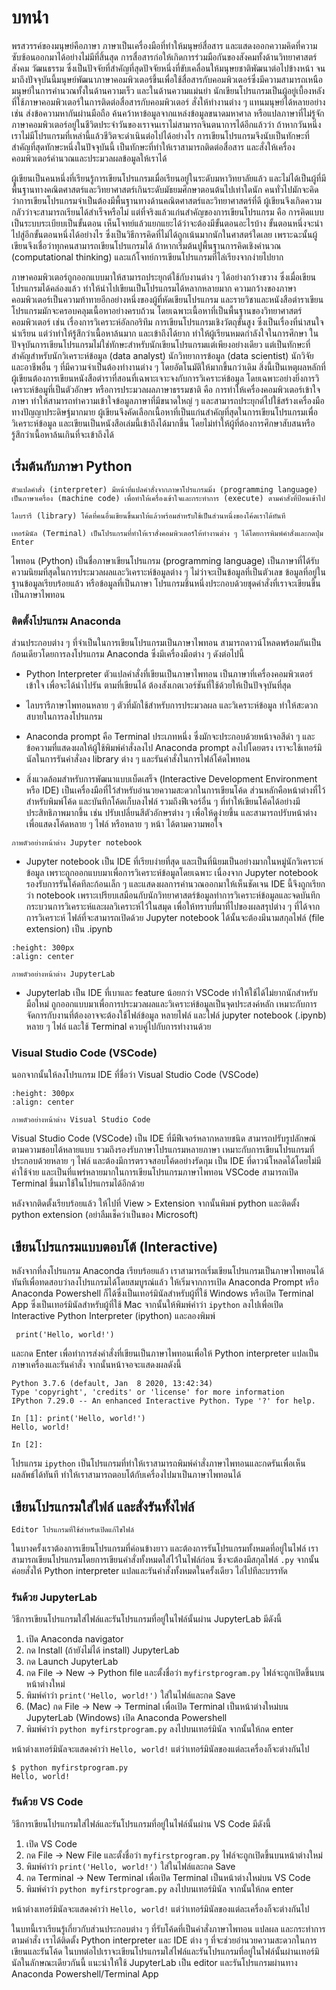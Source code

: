 # บทนำ 

พรสวรรค์ของมนุษย์คือภาษา ภาษาเป็นเครื่องมือที่ทำให้มนุษย์สื่อสาร และแสดงออกความคิดที่ความซับซ้อนออกมาได้อย่างไม่มีที่สิ้นสุด  การสื่อสารก่อให้เกิดการร่วมมือกันของสังคมทั้งด้านวิทยาศาสตร์ สังคม วัฒนธรรม ซึ่งเป็นปัจจัยที่สำคัญที่สุดปัจจัยหนึ่งที่ขับเคลื่อนให้มนุษยชาติพัฒนาต่อไปข้างหน้า จนมาถึงปัจจุบันนี้มนุษย์พัฒนาภาษาคอมพิวเตอร์ขึ้นเพื่อใช้สื่อสารกับคอมพิวเตอร์ซึ่งมีความสามารถเหนือมนุษย์ในการคำนวณทั้งในด้านความเร็ว และในด้านความแม่นยำ นักเขียนโปรแกรมเป็นผู้อยู่เบื้องหลังที่ใช้ภาษาคอมพิวเตอร์ในการติดต่อสื่อสารกับคอมพิวเตอร์ สั่งให้ทำงานต่าง ๆ แทนมนุษย์ได้หลายอย่าง เช่น ส่งข้อความหากันผ่านมือถือ  ค้นคว้าหาข้อมูลจากแหล่งข้อมูลขนาดมหาศาล หรือแปลภาษาที่ไม่รู้จัก
ภาษาคอมพิวเตอร์อยู่ในชีวิตประจำวันของเราจนเราไม่สามารถจินตนาการได้อีกแล้วว่า ถ้าหากวันหนึ่งเราไม่มีโปรแกรมที่เหล่านี้แล้วชีวิตจะดำเนินต่อไปได้อย่างไร การเขียนโปรแกรมจึงนับเป็นทักษะที่สำคัญที่สุดทักษะหนึ่งในปัจจุบันนี้ เป็นทักษะที่ทำให้เราสามารถติดต่อสื่อสาร และสั่งให้เครื่องคอมพิวเตอร์คำนวณและประมวลผลข้อมูลให้เราได้

ผู้เขียนเป็นคนหนึ่งที่เรียนรู้การเขียนโปรแกรมเมื่อเรียนอยู่ในระดับมหาวิทยาลัยแล้ว และไม่ได้เป็นผู้ที่มีพื้นฐานทางคณิตศาสตร์และวิทยาศาสตร์เกินระดับมัธยมศึกษาตอนต้นไปเท่าใดนัก คนทั่วไปมักจะคิดว่าการเขียนโปรแกรมจำเป็นต้องมีพื้นฐานทางด้านคณิตศาสตร์และวิทยาศาสตร์ที่ดี ผู้เขียนจึงเกิดความกลัวว่าจะสามารถเรียนได้สำเร็จหรือไม่   แต่ที่จริงแล้วแก่นสำคัญของการเขียนโปรแกรม คือ การคิดแบบเป็นระบบระเบียบเป็นขั้นตอน เห็นโจทย์แล้วแยกแยะได้ว่าจะต้องมีขั้นตอนอะไรบ้าง ขั้นตอนหนึ่งจะนำไปสู่อีกขั้นตอนหนึ่งได้อย่างไร ซึ่งเป็นวิธีการคิดที่ไม่ได้ถูกเน้นมากนักในศาสตร์ใดเลย เพราะฉะนั้นผู้เขียนจึงเชื่อว่าทุกคนสามารถเขียนโปรแกรมได้ ถ้าหากเริ่มต้นปูพื้นฐานการคิดเชิงคำนวณ (computational thinking) และแก้โจทย์การเขียนโปรแกรมที่ไล่เรียงจากง่ายไปยาก 

ภาษาคอมพิวเตอร์ถูกออกแบบมาให้สามารถประยุกต์ใช้กับงานต่าง ๆ ได้อย่างกว้างขวาง ซึ่งเมื่อเขียนโปรแกรมได้คล่องแล้ว ทำให้นำไปเขียนเป็นโปรแกรมได้หลากหลายมาก  ความกว้างของภาษาคอมพิวเตอร์เป็นความท้าทายอีกอย่างหนึ่งของผู้ที่หัดเขียนโปรแกรม และรายวิชาและหนังสือตำราเขียนโปรแกรมมักจะครอบคลุมเนื้อหาอย่างครบถ้วน โดยเฉพาะเนื้อหาที่เป็นพื้นฐานของวิทยาศาสตร์คอมพิวเตอร์ เช่น เรื่องการวิเคราะห์อัลกอริทึม การเขียนโปรแกรมเชิงวัตถุขั้นสูง 
 ซึ่งเป็นเรื่องที่น่าสนใจ น่าเรียน แต่ว่าทำให้รู้สึกว่าเนื้อหาล้นมาก และเข้าถึงได้ยาก ทำให้ผู้เรียนหมดกำลังใจในการศึกษา ในปัจจุบันการเขียนโปรแกรมไม่ใช่ทักษะสำหรับนักเขียนโปรแกรมแต่เพียงอย่างเดียว แต่เป็นทักษะที่สำคัญสำหรับนักวิเคราะห์ข้อมูล (data analyst) นักวิทยาการข้อมูล (data scientist) นักวิจัย และอาชีพอื่น ๆ ที่มีความจำเป็นต้องทำงานต่าง ๆ โดยอัตโนมัติให้มากขึ้นกว่าเดิม สิ่งนี้เป็นเหตุผลหลักที่ผู้เขียนต้องการเขียนหนังสือตำราที่สอนที่เฉพาะเจาะจงกับการวิเคราะห์ข้อมูล โดยเฉพาะอย่างยิ่งการวิเคราะห์ข้อมูที่เป็นตัวอักษร หรือการประมวลผลภาษาธรรมชาติ คือ การทำให้เครื่องคอมพิวเตอร์เข้าใจภาษา
ทำให้สามารถทำความเข้าใจข้อมูลภาษาที่มีขนาดใหญ่ ๆ และสามารถประยุกต์ไปใช้สร้างเครื่องมือทางปัญญาประดิษฐ์มากมาย ผู้เขียนจึงคัดเลือกเนื้อหาที่เป็นแก่นสำคัญที่สุดในการเขียนโปรแกรมเพื่อวิเคราะห์ข้อมูล และเขียนเป็นหนังสือเล่มนี้เข้าถึงได้มากขึ้น โดยไม่ทำให้ผู้ที่ต้องการศึกษาสับสนหรือรู้สึกว่าเนื้อหาล้นเกินที่จะเข้าถึงได้

## เริ่มต้นกับภาษา Python
```{margin} คำศัพท์
ตัวแปลคำสั่ง (interpreter) มีหน้าที่แปลคำสั่งจากภาษาโปรแกรมมิ่ง (programming language) เป็นภาษาเครื่อง (machine code) เพื่อทำให้เครื่องเข้าใจและกระทำการ (execute) ตามคำสั่งที่ป้อนเข้าไป

ไลบรารี (library) โค้ดที่คนอื่นเขียนขึ้นมาให้แล้วพร้อมสำหรับใช้เป็นส่วนหนึ่งของโค้ดเราได้ทันที

เทอร์มินัล (Terminal) เป็นโปรแกรมที่ทำให้เราสั่งคอมพิวเตอร์ให้ทำงานต่าง ๆ ได้โดยการพิมพ์คำสั่งและกดปุ่ม Enter  
```

ไพทอน (Python) เป็นชื่อภาษาเขียนโปรแกรม (programming language) เป็นภาษาที่ได้รับความนิยมที่สุดในการประมวลผลและวิเคราะห์ข้อมูลต่าง ๆ ไม่ว่าจะเป็นข้อมูลที่เป็นตัวเลข ข้อมูลที่อยู่ในฐานข้อมูลเรียบร้อยแล้ว หรือข้อมูลที่เป็นภาษา  โปรแกรมชิ้นหนึ่งประกอบด้วยชุดคำสั่งที่เราจะเขียนขึ้นเป็นภาษาไพทอน

### ติดตั้งโปรแกรม Anaconda
ส่วนประกอบต่าง ๆ ที่จำเป็นในการเขียนโปรแกรมเป็นภาษาไพทอน สามารถดาวน์โหลดพร้อมกันเป็นก้อนเดียวโดยการลงโปรแกรม Anaconda ซึ่งมีเครื่องมือต่าง ๆ ดังต่อไปนี้ 

- Python Interpreter ตัวแปลคำสั่งที่เขียนเป็นภาษาไพทอน เป็นภาษาที่เครื่องคอมพิวเตอร์เข้าใจ เพื่อจะได้นำไปรัน ตามที่เขียนได้ ต้องสังเกตเวอร์ชันที่ใช้ด้วยให้เป็นปัจจุบันที่สุด 

- ไลบรารีภาษาไพทอนหลาย ๆ ตัวที่มักใช้สำหรับการประมวลผล และวิเคราะห์ข้อมูล ทำให้สะดวกสบายในการลงโปรแกรม

- Anaconda prompt คือ Terminal ประเภทหนึ่ง ซึ่งมักจะประกอบด้วยหน้าจอสีดำ ๆ และข้อความที่แสดงผลให้ผู้ใช้พิมพ์คำสั่งลงไป Anaconda prompt ลงไปโดยตรง เราจะใช้เทอร์มินัลในการรันคำสั่งลง library ต่าง ๆ และรันคำสั่งในการไฟล์โค้ดไพทอน

- สิ่งแวดล้อมสำหรับการพัฒนาแบบเบ็ดเสร็จ (Interactive Development Environment หรือ IDE)  เป็นเครื่องมือที่ไว้สำหรับอำนวยความสะดวกในการเขียนโค้ด ส่วนหลักคือหน้าต่างที่ไว้สำหรับพิมพ์โค้ด และบันทึกโค้ดเก็บลงไฟล์ รวมถึงฟีเจอร์อื่น ๆ ที่ทำให้เขียนโค้ดได้อย่างมีประสิทธิภาพมากขึ้น เช่น ปรับเปลี่ยนสีตัวอักษรต่าง ๆ เพื่อให้ดูง่ายขึ้น และสามารถปรับหน้าต่างเพื่อแสดงโค้ดหลาย ๆ ไฟล์ หรือหลาย ๆ หน้า ได้ตามความพอใจ 


```{figure} img/jupyternb.png
ภาพตัวอย่างหน้าต่าง Jupyter notebook
```

  - Jupyter notebook เป็น IDE ที่เรียบง่ายที่สุด และเป็นที่นิยมเป็นอย่างมากในหมู่นักวิเคราะห์ข้อมูล เพราะถูกออกแบบมาเพื่อการวิเคราะห์ข้อมูลโดยเฉพาะ เนื่องจาก Jupyter notebook รองรับการรันโค้ดทีละก้อนเล็ก ๆ และแสดงผลการคำนวณออกมาให้เห็นชัดเจน IDE นี้จึงถูกเรียกว่า notebook เพราะเปรียบเสมือนกับนักวิทยาศาสตร์ข้อมูลทำการวิเคราะห์ข้อมูลและจดบันทึกกระบวนการวิเคราะห์และผลวิเคราะห์ไว้ในสมุด  เพื่อให้ทราบที่มาที่ไปของผลสรุปต่าง ๆ ที่ได้จากการวิเคราะห์ ไฟล์ที่จะสามารถเปิดด้วย Jupyter notebook ได้นั้นจะต้องมีนามสกุลไฟล์ (file extension) เป็น .ipynb

```{figure} img/jupyterlab.png
:height: 300px
:align: center

ภาพตัวอย่างหน้าต่าง JupyterLab
```

  - Jupyterlab เป็น IDE ที่เบาและ feature น้อยกว่า VSCode ทำให้ใช้ได้ไม่ยากนักสำหรับมือใหม่ ถูกออกแบบมาเพื่อการประมวลผลและวิเคราะห์ข้อมูลเป็นจุดประสงค์หลัก เหมาะกับการจัดการกับงานที่ต้องอาจจะต้องใช้ไฟล์ข้อมูล หลายไฟล์ และไฟล์ jupyter notebook (.ipynb) หลาย ๆ ไฟล์ และใช้ Terminal ควบคู่ไปกับการทำงานด้วย

### Visual Studio Code (VSCode)
นอกจากนั้นให้ลงโปรแกรม IDE ที่ชื่อว่า Visual Studio Code (VSCode) 

```{figure} img/vscode.png
:height: 300px
:align: center

ภาพตัวอย่างหน้าต่าง Visual Studio Code
```

Visual Studio Code (VSCode) เป็น IDE ที่มีฟีเจอร์หลากหลายชนิด สามารถปรับรูปลักษณ์ตามความชอบได้หลายแบบ รวมถึงรองรับภาษาโปรแกรมหลายภาษา เหมาะกับการเขียนโปรแกรมที่ประกอบด้วยหลาย ๆ ไฟล์ และต้องมีการตรวจสอบโค้ดอย่างรัดกุม เป็น IDE ที่ดาวน์โหลดได้โดยไม่มีค่าใช้จ่าย และเป็นที่แพร่หลายมากในการเขียนโปรแกรมภาษาไพทอน VSCode สามารถเปิด Terminal ขึ้นมาใช้ในโปรแกรมได้อีกด้วย 

หลังจากติดตั้งเรียบร้อยแล้ว ให้ไปที่ View > Extension จากนั้นพิมพ์ python และติดตั้ง python extension (อย่าลืมเช็คว่าเป็นของ Microsoft)

 ## เขียนโปรแกรมแบบตอบโต้ (Interactive) 
หลังจากที่ลงโปรแกรม Anaconda เรียบร้อยแล้ว เราสามารถเริ่มเขียนโปรแกรมเป็นภาษาไพทอนได้ทันทีเพื่อทดสอบว่าลงโปรแกรมได้โดยสมบูรณ์แล้ว ให้เริ่มจากการเปิด Anaconda Prompt หรือ Anaconda Powershell ก็ได้ซึ่งเป็นเทอร์มินัลสำหรับผู้ที่ใช้ Windows หรือเปิด Terminal App ซึ่งเป็นเทอร์มินัลสำหรับผู้ที่ใช้ Mac จากนั้นให้พิมพ์คำว่า `ipython` ลงไปเพื่อเปิด Interactive Python Interpreter (ipython) และลองพิมพ์
```
 print('Hello, world!')
```
และกด Enter เพื่อทำการส่งคำสั่งที่เขียนเป็นภาษาไพทอนเพื่อให้ Python interpreter  แปลเป็นภาษาเครื่องและรันคำสั่ง จากนั้นหน้าจอจะแสดงผลดังนี้
```
Python 3.7.6 (default, Jan  8 2020, 13:42:34)
Type 'copyright', 'credits' or 'license' for more information
IPython 7.29.0 -- An enhanced Interactive Python. Type '?' for help.

In [1]: print('Hello, world!')
Hello, world!

In [2]:
```
โปรแกรม `ipython` เป็นโปรแกรมที่ทำให้เราสามารถพิมพ์คำสั่งภาษาไพทอนและกดรันเพื่อเห็นผลลัพธ์ได้ทันที ทำให้เราสามารถตอบโต้กับเครื่องไปมาเป็นภาษาไพทอนได้

## เขียนโปรแกรมใส่ไฟล์ และสั่งรันทั้งไฟล์
```{margin} คำศัพท์
Editor โปรแกรมที่ใช้สำหรับเปิดแก้ไขไฟล์
```
ในบางครั้งเราต้องการเขียนโปรแกรมที่ค่อนข้างยาว และต้องการรันโปรแกรมทั้งหมดที่อยู่ในไฟล์  เราสามารถเขียนโปรแกรมโดยการเขียนคำสั่งทั้งหมดใส่ไว้ในไฟล์ก่อน ซึ่งจะต้องมีสกุลไฟล์ `.py` จากนั้นค่อยสั่งให้ Python interpreter แปลและรันคำสั่งทั้งหมดในครั้งเดียว ไล่ไปทีละบรรทัด 

### รันด้วย JupyterLab
วิธีการเขียนโปรแกรมใส่ไฟล์และรันโปรแกรมที่อยู่ในไฟล์นั้นผ่าน JupyterLab มีดังนี้

1. เปิด Anaconda navigator
2. กด Install (ถ้ายังไม่ได้ install) JupyterLab
3. กด Launch JupyterLab
4. กด File -> New -> Python file และตั้งชื่อว่า `myfirstprogram.py` ไฟล์จะถูกเปิดขึ้นบนหน้าต่างใหม่
5. พิมพ์คำว่า `print('Hello, world!')` ใส่ในไฟล์และกด Save 
6. (Mac) กด File -> New -> Terminal เพื่อเปิด Terminal เป็นหน้าต่างใหม่บน JupyterLab (Windows) เปิด Anaconda Powershell 
7. พิมพ์คำว่า `python myfirstprogram.py` ลงไปบนเทอร์มินัล จากนั้นให้กด enter

หน้าต่างเทอร์มินัลจะแสดงคำว่า `Hello, world!` แต่ว่าเทอร์มินัลของแต่ละเครื่องก็จะต่างกันไป
```
$ python myfirstprogram.py
Hello, world!
```

### รันด้วย VS Code
วิธีการเขียนโปรแกรมใส่ไฟล์และรันโปรแกรมที่อยู่ในไฟล์นั้นผ่าน VS Code มีดังนี้

1. เปิด VS Code
2. กด File -> New File และตั้งชื่อว่า `myfirstprogram.py` ไฟล์จะถูกเปิดขึ้นบนหน้าต่างใหม่
3. พิมพ์คำว่า `print('Hello, world!')` ใส่ในไฟล์และกด Save
4. กด Terminal -> New Terminal เพื่อเปิด Terminal เป็นหน้าต่างใหม่บน VS Code
5. พิมพ์คำว่า `python myfirstprogram.py` ลงไปบนเทอร์มินัล จากนั้นให้กด enter

หน้าต่างเทอร์มินัลจะแสดงคำว่า `Hello, world!` แต่ว่าเทอร์มินัลของแต่ละเครื่องก็จะต่างกันไป


ในบทนี้เราเรียนรู้เกี่ยวกับส่วนประกอบต่าง ๆ ที่รับโค้ดที่เป็นคำสั่งภาษาไพทอน แปลผล และกระทำการตามคำสั่ง เราได้ติดตั้ง Python interpreter และ IDE ต่าง ๆ ที่จะช่วยอำนวยความสะดวกในการเขียนและรันโค้ด ในบทต่อไปเราจะเขียนโปรแกรมใส่ไฟล์และรันโปรแกรมที่อยู่ในไฟล์นั้นผ่านเทอร์มินัลในลักษณะเดียวกันนี้ แนะนำให้ใช้ JupyterLab เป็น editor และรันโปรแกรมผ่านทาง Anaconda Powershell/Terminal App 
